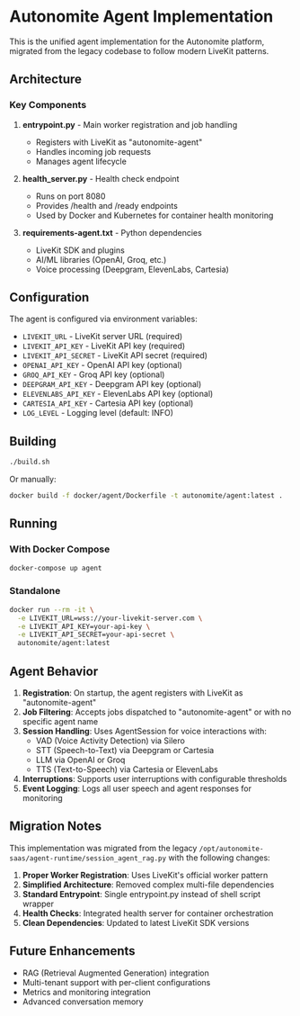 # Autonomite Agent Implementation

This is the unified agent implementation for the Autonomite platform, migrated from the legacy codebase to follow modern LiveKit patterns.

## Architecture

### Key Components

1. **entrypoint.py** - Main worker registration and job handling
   - Registers with LiveKit as "autonomite-agent"
   - Handles incoming job requests
   - Manages agent lifecycle

2. **health_server.py** - Health check endpoint
   - Runs on port 8080
   - Provides /health and /ready endpoints
   - Used by Docker and Kubernetes for container health monitoring

3. **requirements-agent.txt** - Python dependencies
   - LiveKit SDK and plugins
   - AI/ML libraries (OpenAI, Groq, etc.)
   - Voice processing (Deepgram, ElevenLabs, Cartesia)

## Configuration

The agent is configured via environment variables:

- `LIVEKIT_URL` - LiveKit server URL (required)
- `LIVEKIT_API_KEY` - LiveKit API key (required)
- `LIVEKIT_API_SECRET` - LiveKit API secret (required)
- `OPENAI_API_KEY` - OpenAI API key (optional)
- `GROQ_API_KEY` - Groq API key (optional)
- `DEEPGRAM_API_KEY` - Deepgram API key (optional)
- `ELEVENLABS_API_KEY` - ElevenLabs API key (optional)
- `CARTESIA_API_KEY` - Cartesia API key (optional)
- `LOG_LEVEL` - Logging level (default: INFO)

## Building

```bash
./build.sh
```

Or manually:
```bash
docker build -f docker/agent/Dockerfile -t autonomite/agent:latest .
```

## Running

### With Docker Compose
```bash
docker-compose up agent
```

### Standalone
```bash
docker run --rm -it \
  -e LIVEKIT_URL=wss://your-livekit-server.com \
  -e LIVEKIT_API_KEY=your-api-key \
  -e LIVEKIT_API_SECRET=your-api-secret \
  autonomite/agent:latest
```

## Agent Behavior

1. **Registration**: On startup, the agent registers with LiveKit as "autonomite-agent"
2. **Job Filtering**: Accepts jobs dispatched to "autonomite-agent" or with no specific agent name
3. **Session Handling**: Uses AgentSession for voice interactions with:
   - VAD (Voice Activity Detection) via Silero
   - STT (Speech-to-Text) via Deepgram or Cartesia
   - LLM via OpenAI or Groq
   - TTS (Text-to-Speech) via Cartesia or ElevenLabs
4. **Interruptions**: Supports user interruptions with configurable thresholds
5. **Event Logging**: Logs all user speech and agent responses for monitoring

## Migration Notes

This implementation was migrated from the legacy `/opt/autonomite-saas/agent-runtime/session_agent_rag.py` with the following changes:

1. **Proper Worker Registration**: Uses LiveKit's official worker pattern
2. **Simplified Architecture**: Removed complex multi-file dependencies
3. **Standard Entrypoint**: Single entrypoint.py instead of shell script wrapper
4. **Health Checks**: Integrated health server for container orchestration
5. **Clean Dependencies**: Updated to latest LiveKit SDK versions

## Future Enhancements

- RAG (Retrieval Augmented Generation) integration
- Multi-tenant support with per-client configurations
- Metrics and monitoring integration
- Advanced conversation memory